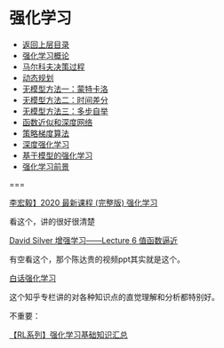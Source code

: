 # 强化学习

* [返回上层目录](../README.md)
* [强化学习概论](reinforcement-learning-introduction/reinforcement-learning-introduction.md)
* [马尔科夫决策过程](markov-decision-processes/markov-decision-processes.md)
* [动态规划](dynamic-programming/dynamic-programming.md)
* [无模型方法一：蒙特卡洛](model-free-methods-1-monte-carlo/model-free-methods-1-monte-carlo.md)
* [无模型方法二：时间差分](model-free-methods-2-time-difference/model-free-methods-2-time-difference.md)
* [无模型方法三：多步自举](model-free-methods-3-multi-step-bootstrap/model-free-methods-3-multi-step-bootstrap.md)
* [函数近似和深度网络](function-approximation-and-deep-network/function-approximation-and-deep-network.md)
* [策略梯度算法](policy-gradient-algorithm/policy-gradient-algorithm.md)
* [深度强化学习](deep-reinforcement-learning/deep-reinforcement-learning.md)
* [基于模型的强化学习](model-based-reinforcement-learning/model-based-reinforcement-learning.md)
* [强化学习前景](reinforcement-learning-prospect/reinforcement-learning-prospect.md)



===

[李宏毅】2020 最新课程 (完整版) 强化学习 ](https://www.bilibili.com/video/BV1UE411G78S?p=2)

看这个，讲的很好很清楚

[David Silver 增强学习——Lecture 6 值函数逼近](https://zhuanlan.zhihu.com/p/54189036)

有空看这个，那个陈达贵的视频ppt其实就是这个。

[白话强化学习](https://www.zhihu.com/column/c_1215667894253830144)

这个知乎专栏讲的对各种知识点的直觉理解和分析都特别好。



不重要：

[【RL系列】强化学习基础知识汇总](http://blog.sciencenet.cn/blog-3189881-1129931.html)

